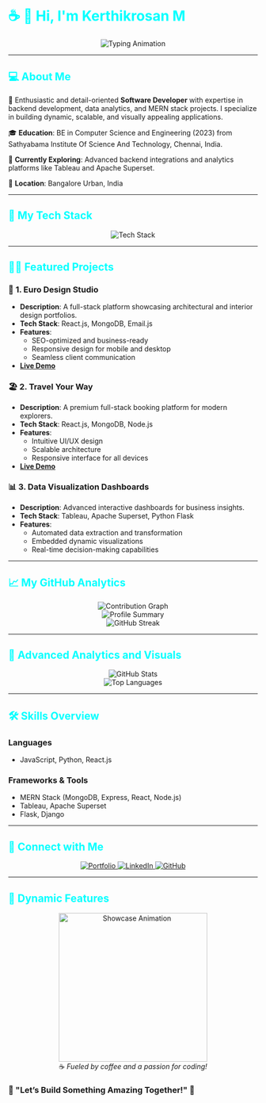 <h1 style="color:#00FFFF;">☕ 👋 Hi, I'm <strong>Kerthikrosan M</strong></h1>

<div align="center">
  <img src="https://readme-typing-svg.herokuapp.com?font=Fira+Code&size=25&pause=1000&color=00FFFF&center=true&vCenter=true&width=500&lines=Welcome+to+my+GitHub+Profile!;I+am+a+Software+Developer;Specialized+in+MERN+Stack+%26+Analytics;Enjoy+Some+Code+%26+Coffee!" alt="Typing Animation" />
</div>

---

<h2 style="color:#00FFFF;">💻 <strong>About Me</strong></h2>

🚀 Enthusiastic and detail-oriented **Software Developer** with expertise in backend development, data analytics, and MERN stack projects. I specialize in building dynamic, scalable, and visually appealing applications.

🎓 **Education**: BE in Computer Science and Engineering (2023) from Sathyabama Institute Of Science And Technology, Chennai, India.

🌱 **Currently Exploring**: Advanced backend integrations and analytics platforms like Tableau and Apache Superset.

📍 **Location**: Bangalore Urban, India

---

<h2 style="color:#00FFFF;">🌟 <strong>My Tech Stack</strong></h2>

<div align="center">
  <img src="https://skillicons.dev/icons?i=react,nodejs,mongodb,postgresql,python,flask,js,html,css,tailwind,tableau,django&theme=light" alt="Tech Stack" />
</div>

---

<h2 style="color:#00FFFF;">🧑‍💻 <strong>Featured Projects</strong></h2>

### 🎨 **1. Euro Design Studio**

- **Description**: A full-stack platform showcasing architectural and interior design portfolios.
- **Tech Stack**: React.js, MongoDB, Email.js
- **Features**:
  - SEO-optimized and business-ready
  - Responsive design for mobile and desktop
  - Seamless client communication
- **[Live Demo](https://euro-design-studio.web.app)**

### 🏖️ **2. Travel Your Way**

- **Description**: A premium full-stack booking platform for modern explorers.
- **Tech Stack**: React.js, MongoDB, Node.js
- **Features**:
  - Intuitive UI/UX design
  - Scalable architecture
  - Responsive interface for all devices
- **[Live Demo](https://kerthikrosan.vercel.app)**

### 📊 **3. Data Visualization Dashboards**

- **Description**: Advanced interactive dashboards for business insights.
- **Tech Stack**: Tableau, Apache Superset, Python Flask
- **Features**:
  - Automated data extraction and transformation
  - Embedded dynamic visualizations
  - Real-time decision-making capabilities

---

<h2 style="color:#00FFFF;">📈 <strong>My GitHub Analytics</strong></h2>

<div align="center">
  <img src="https://github-readme-activity-graph.vercel.app/graph?username=kerthikrosan&bg_color=000000&color=00FFFF&line=00FFFF&point=FFFFFF&area=true&hide_border=true" alt="Contribution Graph" style="transition: transform 0.3s;"/>
  <br/>
  <img src="https://github-profile-summary-cards.vercel.app/api/cards/profile-details?username=kerthikrosan&theme=vue" alt="Profile Summary"/>
  <br/>
  <img src="https://streak-stats.demolab.com?user=kerthikrosan&theme=radical&hide_border=true&date_format=M%20j%5B%2C%20Y%5D" alt="GitHub Streak" />
</div>

---

<h2 style="color:#00FFFF;">🌌 <strong>Advanced Analytics and Visuals</strong></h2>

<div align="center">
  <img src="https://github-readme-stats.vercel.app/api?username=kerthikrosan&show_icons=true&theme=radical&title_color=00FFFF&icon_color=00FFFF" alt="GitHub Stats" style="transition: opacity 0.5s;"/>
  <br/>
  <img src="https://github-readme-stats.vercel.app/api/top-langs/?username=kerthikrosan&layout=compact&theme=radical&title_color=00FFFF" alt="Top Languages" style="transition: opacity 0.5s;"/>
</div>

---

<h2 style="color:#00FFFF;">🛠️ <strong>Skills Overview</strong></h2>

### Languages

- JavaScript, Python, React.js

### Frameworks & Tools

- MERN Stack (MongoDB, Express, React, Node.js)
- Tableau, Apache Superset
- Flask, Django

---

<h2 style="color:#00FFFF;">📡 <strong>Connect with Me</strong></h2>

<div align="center">
  <a href="https://kerthikrosan.vercel.app">
    <img src="https://img.shields.io/badge/Portfolio-%230077B5.svg?&style=for-the-badge&logo=Google-Chrome&logoColor=00FFFF" alt="Portfolio"/>
  </a>
  <a href="https://www.linkedin.com/in/kerthikrosan-m/">
    <img src="https://img.shields.io/badge/LinkedIn-%230077B5.svg?&style=for-the-badge&logo=linkedin&logoColor=00FFFF" alt="LinkedIn"/>
  </a>
  <a href="https://github.com/kerthikrosan">
    <img src="https://img.shields.io/badge/GitHub-%2312100E.svg?&style=for-the-badge&logo=github&logoColor=00FFFF" alt="GitHub"/>
  </a>
</div>

---

<h2 style="color:#00FFFF;">🎉 <strong>Dynamic Features</strong></h2>

<div align="center">
  <img src="https://media.giphy.com/media/26tknCqiJrBQG6bxC/giphy.gif" alt="Showcase Animation" width="300"/>
  <br/>
  ☕ <em>Fueled by coffee and a passion for coding!</em>
</div>

### 🌟 "Let’s Build Something Amazing Together!" 🌟
